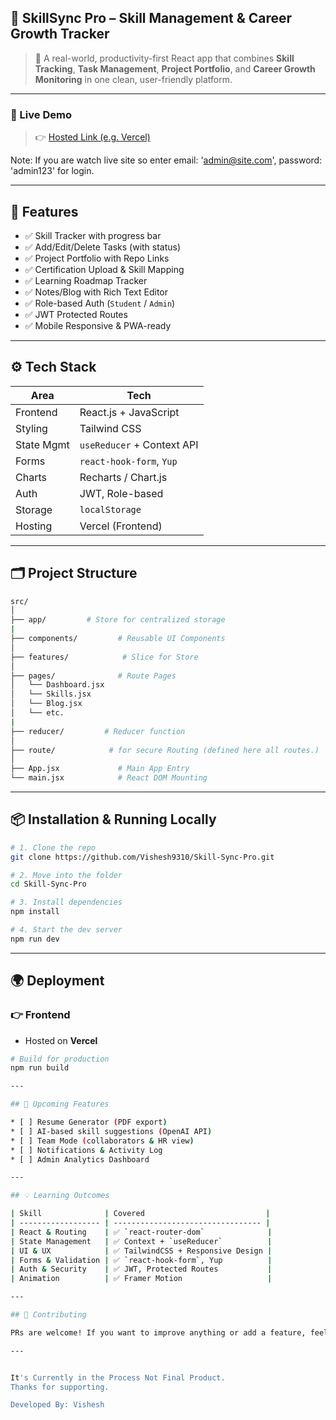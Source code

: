 ## 🧠 SkillSync Pro – Skill Management & Career Growth Tracker

> 🔗 A real-world, productivity-first React app that combines **Skill Tracking**, **Task Management**, **Project Portfolio**, and **Career Growth Monitoring** in one clean, user-friendly platform.

---

### 🚀 Live Demo

> 👉 [Hosted Link (e.g. Vercel)](https://skill-sync-pro.vercel.app/)


Note: If you are watch live site so enter email: 'admin@site.com', password: 'admin123' for login.

---

## 📌 Features

* ✅ Skill Tracker with progress bar
* ✅ Add/Edit/Delete Tasks (with status)
* ✅ Project Portfolio with Repo Links
* ✅ Certification Upload & Skill Mapping
* ✅ Learning Roadmap Tracker
* ✅ Notes/Blog with Rich Text Editor
* ✅ Role-based Auth (`Student` / `Admin`)
* ✅ JWT Protected Routes
* ✅ Mobile Responsive & PWA-ready

---

## ⚙️ Tech Stack

| Area       | Tech                            |
| ---------- | ------------------------------- |
| Frontend   | React.js + JavaScript           |
| Styling    | Tailwind CSS                    |
| State Mgmt | `useReducer` + Context API      |
| Forms      | `react-hook-form`, `Yup`        |
| Charts     | Recharts / Chart.js             |
| Auth       | JWT, Role-based                 |
| Storage    | `localStorage`                  |
| Hosting    | Vercel (Frontend)               |

---

## 🗂️ Project Structure

```bash
src/
│
├── app/         # Store for centralized storage
|
├── components/         # Reusable UI Components
│
├── features/            # Slice for Store
│
├── pages/              # Route Pages
│   └── Dashboard.jsx
│   └── Skills.jsx
│   └── Blog.jsx
│   └── etc.
|
├── reducer/         # Reducer function
│
├── route/            # for secure Routing (defined here all routes.)
│
├── App.jsx             # Main App Entry
└── main.jsx            # React DOM Mounting
```

---

## 📦 Installation & Running Locally

```bash
# 1. Clone the repo
git clone https://github.com/Vishesh9310/Skill-Sync-Pro.git

# 2. Move into the folder
cd Skill-Sync-Pro

# 3. Install dependencies
npm install

# 4. Start the dev server
npm run dev
```

---

## 🌍 Deployment

### 👉 Frontend

* Hosted on **Vercel**

```bash
# Build for production
npm run build

---

## 🧩 Upcoming Features

* [ ] Resume Generator (PDF export)
* [ ] AI-based skill suggestions (OpenAI API)
* [ ] Team Mode (collaborators & HR view)
* [ ] Notifications & Activity Log
* [ ] Admin Analytics Dashboard

---

## 💡 Learning Outcomes

| Skill              | Covered                           |
| ------------------ | --------------------------------- |
| React & Routing    | ✅ `react-router-dom`              |
| State Management   | ✅ Context + `useReducer`          |
| UI & UX            | ✅ TailwindCSS + Responsive Design |
| Forms & Validation | ✅ `react-hook-form`, Yup          |
| Auth & Security    | ✅ JWT, Protected Routes           |
| Animation          | ✅ Framer Motion                   |

---

## 🤝 Contributing

PRs are welcome! If you want to improve anything or add a feature, feel free to open a pull request.

---


It's Currently in the Process Not Final Product.
Thanks for supporting.

Developed By: Vishesh